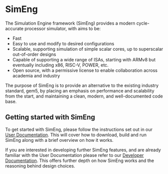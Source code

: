 # SimEng

The Simulation Engine framework (SimEng) provides a modern cycle-accurate processor simulator, with aims to be:

- Fast
- Easy to use and modify to desired configurations
- Scalable, supporting simulation of simple scalar cores, up to superscalar out-of-order designs
- Capable of supporting a wide range of ISAs, starting with ARMv8 but eventually including x86, RISC-V, POWER, etc.
- Open source, with a permissive license to enable collaboration across academia and industry


The purpose of SimEng is to provide an alternative to the existing industry standard, gem5, by placing an emphasis on performance and scalability from the start, and maintaining a clean, modern, and well-documented code base.

## Getting started with SimEng

To get started with SimEng, please follow the instructions set out in our [User Documentation](https://uob-hpc.github.io/SimEng-Docs/users/index.html). This will cover how to download, build and run SimEng along with a brief overview on how it works.

If you are interested in developing further SimEng features, and are already familiar with the User Documentation please refer to our [Developer Documentation](https://uob-hpc.github.io/SimEng-Docs/developers.html). This offers further depth on how SimEng works and the reasoning behind design choices.

